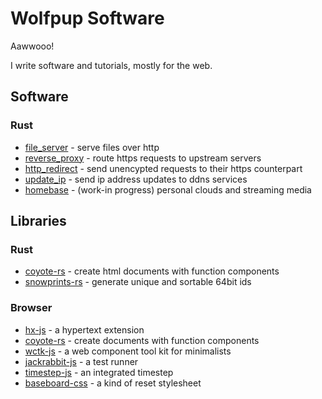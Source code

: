 # Wolfpup Software

Aawwooo!

I write software and tutorials, mostly for the web.

## Software

### Rust

- [file_server](https://github.com/wolfpup-software/file_server) - serve files over http
- [reverse_proxy](https://github.com/wolfpup-software/reverse_proxy) - route https requests to upstream servers
- [http_redirect](https://github.com/wolfpup-software/http_redirect) - send unencypted requests to their https counterpart
- [update_ip](https://github.com/wolfpup-software/update_ip) - send ip address updates to ddns services
- [homebase](https://github.com/wolfpup-software/homebase) - (work-in progress) personal clouds and streaming media

## Libraries

### Rust

- [coyote-rs](https://github.com/wolfpup-software/coyote-rs) - create html documents with function components
- [snowprints-rs](https://github.com/wolfpup-software/snowprints-rs) - generate unique and sortable 64bit ids

### Browser

- [hx-js](https://github.com/wolfpup-software/hx-js) - a hypertext extension
- [coyote-rs](https://github.com/wolfpup-software/coyote-rs) - create documents with function components
- [wctk-js](https://github.com/wolfpup-software/wctk-js) - a web component tool kit for minimalists
- [jackrabbit-js](https://github.com/wolfpup-software/jackrabbit-js) - a test runner
- [timestep-js](https://github.com/wolfpup-software/timestep-js) - an integrated timestep
- [baseboard-css](https://github.com/wolfpup-software/baseboard-css) - a kind of reset stylesheet
